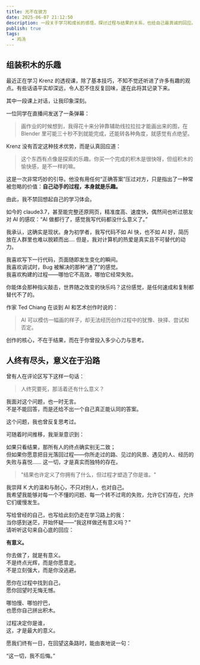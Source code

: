 ```yaml
---
title: 光不在彼方
date: 2025-06-07 21:12:50
description: 一段关于学习和成长的感悟，探讨过程与结果的关系，也给自己最真诚的回应。
publish: true
tags:
  - 鸡汤
---
```


## 组装积木的乐趣

最近正在学习 Krenz 的透视课，除了基本技巧，不知不觉还听进了许多有趣的观点。有些话语平实却深远，令人忍不住反复回味，遂在此将其记录下来。

其中一段课上对话，让我印象深刻。

一位同学在直播间发送了一条弹幕：

> 画作业的时候想到，我得花十来分钟靠辅助线拉拉拉才能画出来的图，在 Blender 里可能三十秒不到就能完成，还能转各种角度，就感觉有点绝望。

Krenz 没有否定这种技术优势，而是认真回应道：

> 这个东西有点像是探索的乐趣。你买一个完成的积木是很快呀，但组积木的愉快感，是不一样的嘛。

这是一次非常巧妙的引导。他没有用任何“正确答案”压过对方，只是指出了一种常被忽略的价值：**自己动手的过程，本身就是乐趣。**

由此，我不禁回想起自己的学习体会。

如今的 claude3.7，甚至能完整还原网页，精准度高、速度快，偶然间也听过朋友对 AI 的感叹：“AI 做都行了，感觉我写代码都没什么意义了。”

我承认，这确实是现状。身为初学者，我写代码不如 AI 快，也不如 AI 好，简历放在人群里也难以脱颖而出....
但是，我对计算机的热爱是真实且不可替代的动力。

我喜欢写下一行代码，页面随即发生变化的瞬间。  
我喜欢调试时，Bug 被解决的那种“通了”的感觉。  
我喜欢构建的过程——哪怕它不高效，哪怕它经常失败。

你能体会那种指尖敲击，世界随之改变的快乐吗？这份感觉，是任何速成和复制都替代不了的。

作家 Ted Chiang 在谈到 AI 和艺术创作时说的：

> AI 可以模仿一幅画的样子，却无法经历创作过程中的犹豫、抉择、尝试和否定。

创作的核心，不在于结果，而在于你曾投入多少心力与思考。

## 人终有尽头，意义在于沿路

曾有人在评论区写下这样一句话：

> 人终究要死，那活着还有什么意义？

我面对这个问题，也一时无言。  
不是不能回答，而是还给不出一个自己真正能认同的答案。

这个问题，我也曾反复思考过。

可随着时间推移，我渐渐意识到：

如果只看结果，那所有人的终点确实别无二致；  
但如果你愿意把目光落回过程——你所走过的路、见过的风景、遇见的人、经历的失败与喜悦……
这一切，才是真实而独特的存在。

> "结果也许定义了你拥有了什么，但过程才塑造了你是谁。"

我崇拜 K 大的温和与耐心，不只对别人，也对自己。  
我希望我能够对每一个不懂的问题、每一个转不过弯的失败，允许它们存在，允许它们缓慢发生。

写给曾经的自己，也写给此刻仍走在学习路上的我：  
当你感到迷茫，开始怀疑——“我这样做还有意义吗？”  
请听听这句来自心底的回应：

**有意义。**

你去做了，就是有意义。  
不是终点光辉，而是你愿意走。  
不是立刻强大，而是你没逃避。

愿你在过程中找到自己，  
愿你回望时无悔无憾。

哪怕慢、哪怕拧巴，  
也愿你自己拼出积木。

过程决定你是谁，  
这，才是最大的意义。

愿我们终有一日，在回望这条路时，能由衷地说一句：

“这一切，我不后悔。”
